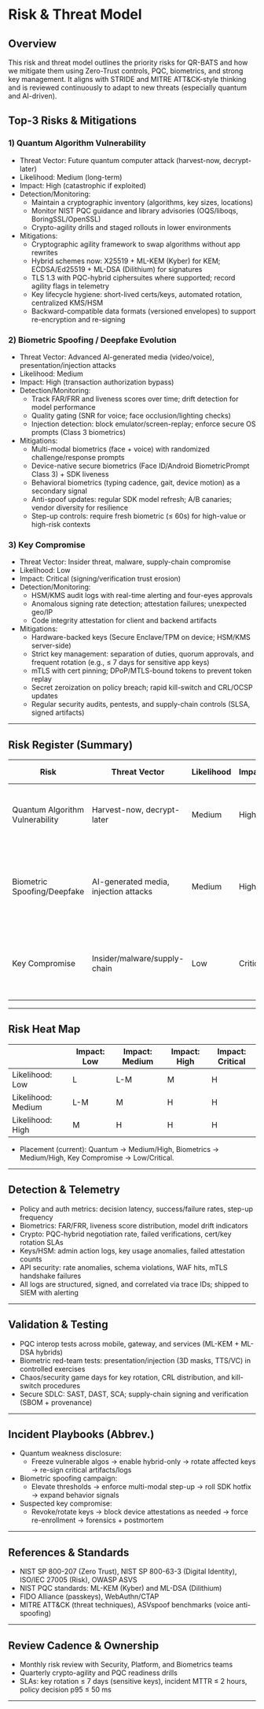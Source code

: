 # Risk & Threat Model

## Overview
This risk and threat model outlines the priority risks for QR-BATS and how we mitigate them using Zero-Trust controls, PQC, biometrics, and strong key management. It aligns with STRIDE and MITRE ATT&CK-style thinking and is reviewed continuously to adapt to new threats (especially quantum and AI-driven).

## Top-3 Risks & Mitigations

### 1) Quantum Algorithm Vulnerability
- Threat Vector: Future quantum computer attack (harvest-now, decrypt-later)
- Likelihood: Medium (long-term)
- Impact: High (catastrophic if exploited)
- Detection/Monitoring:
  - Maintain a cryptographic inventory (algorithms, key sizes, locations)
  - Monitor NIST PQC guidance and library advisories (OQS/liboqs, BoringSSL/OpenSSL)
  - Crypto-agility drills and staged rollouts in lower environments
- Mitigations:
  - Cryptographic agility framework to swap algorithms without app rewrites
  - Hybrid schemes now: X25519 + ML-KEM (Kyber) for KEM; ECDSA/Ed25519 + ML-DSA (Dilithium) for signatures
  - TLS 1.3 with PQC-hybrid ciphersuites where supported; record agility flags in telemetry
  - Key lifecycle hygiene: short-lived certs/keys, automated rotation, centralized KMS/HSM
  - Backward-compatible data formats (versioned envelopes) to support re-encryption and re-signing

### 2) Biometric Spoofing / Deepfake Evolution
- Threat Vector: Advanced AI-generated media (video/voice), presentation/injection attacks
- Likelihood: Medium
- Impact: High (transaction authorization bypass)
- Detection/Monitoring:
  - Track FAR/FRR and liveness scores over time; drift detection for model performance
  - Quality gating (SNR for voice; face occlusion/lighting checks)
  - Injection detection: block emulator/screen-replay; enforce secure OS prompts (Class 3 biometrics)
- Mitigations:
  - Multi-modal biometrics (face + voice) with randomized challenge/response prompts
  - Device-native secure biometrics (Face ID/Android BiometricPrompt Class 3) + SDK liveness
  - Behavioral biometrics (typing cadence, gait, device motion) as a secondary signal
  - Anti-spoof updates: regular SDK model refresh; A/B canaries; vendor diversity for resilience
  - Step-up controls: require fresh biometric (≤ 60s) for high-value or high-risk contexts

### 3) Key Compromise
- Threat Vector: Insider threat, malware, supply-chain compromise
- Likelihood: Low
- Impact: Critical (signing/verification trust erosion)
- Detection/Monitoring:
  - HSM/KMS audit logs with real-time alerting and four-eyes approvals
  - Anomalous signing rate detection; attestation failures; unexpected geo/IP
  - Code integrity attestation for client and backend artifacts
- Mitigations:
  - Hardware-backed keys (Secure Enclave/TPM on device; HSM/KMS server-side)
  - Strict key management: separation of duties, quorum approvals, and frequent rotation (e.g., ≤ 7 days for sensitive app keys)
  - mTLS with cert pinning; DPoP/MTLS-bound tokens to prevent token replay
  - Secret zeroization on policy breach; rapid kill-switch and CRL/OCSP updates
  - Regular security audits, pentests, and supply-chain controls (SLSA, signed artifacts)

---

## Risk Register (Summary)

| Risk                           | Threat Vector                         | Likelihood | Impact | Severity | Key Mitigations                                                                                 | Owner               | Review |
|--------------------------------|---------------------------------------|------------|--------|---------|--------------------------------------------------------------------------------------------------|---------------------|--------|
| Quantum Algorithm Vulnerability| Harvest-now, decrypt-later            | Medium     | High   | High    | PQC hybrid, crypto agility, short-lived keys, TLS 1.3 PQC-hybrid, KMS/HSM                        | Crypto/Sec Eng      | Qtrly  |
| Biometric Spoofing/Deepfake    | AI-generated media, injection attacks | Medium     | High   | High    | Multi-modal + liveness, device-native biometrics, behavioral signals, step-up, SDK updates      | Biometrics/ML Eng   | Monthly|
| Key Compromise                 | Insider/malware/supply-chain          | Low        | Critical| High   | HSM/KMS, rotation ≤ 7d, approvals, mTLS pinning, DPoP, audits/pentests, kill-switch             | Platform/Sec Eng    | Monthly|

---

## Risk Heat Map

|            | Impact: Low | Impact: Medium | Impact: High | Impact: Critical |
|------------|-------------|----------------|--------------|------------------|
| Likelihood: Low    |   L      |   L-M          |   M          |   H              |
| Likelihood: Medium |   L-M    |   M            |   H          |   H              |
| Likelihood: High   |   M      |   H            |   H          |   H              |

- Placement (current): Quantum → Medium/High, Biometrics → Medium/High, Key Compromise → Low/Critical.

---

## Detection & Telemetry
- Policy and auth metrics: decision latency, success/failure rates, step-up frequency
- Biometrics: FAR/FRR, liveness score distribution, model drift indicators
- Crypto: PQC-hybrid negotiation rate, failed verifications, cert/key rotation SLAs
- Keys/HSM: admin action logs, key usage anomalies, failed attestation counts
- API security: rate anomalies, schema violations, WAF hits, mTLS handshake failures
- All logs are structured, signed, and correlated via trace IDs; shipped to SIEM with alerting

---

## Validation & Testing
- PQC interop tests across mobile, gateway, and services (ML-KEM + ML-DSA hybrids)
- Biometric red-team tests: presentation/injection (3D masks, TTS/VC) in controlled exercises
- Chaos/security game days for key rotation, CRL distribution, and kill-switch procedures
- Secure SDLC: SAST, DAST, SCA; supply-chain signing and verification (SBOM + provenance)

---

## Incident Playbooks (Abbrev.)
- Quantum weakness disclosure:
  - Freeze vulnerable algos → enable hybrid-only → rotate affected keys → re-sign critical artifacts/logs
- Biometric spoofing campaign:
  - Elevate thresholds → enforce multi-modal step-up → roll SDK hotfix → expand behavior signals
- Suspected key compromise:
  - Revoke/rotate keys → block device attestations as needed → force re-enrollment → forensics + postmortem

---

## References & Standards
- NIST SP 800-207 (Zero Trust), NIST SP 800-63-3 (Digital Identity), ISO/IEC 27005 (Risk), OWASP ASVS
- NIST PQC standards: ML-KEM (Kyber) and ML-DSA (Dilithium)
- FIDO Alliance (passkeys), WebAuthn/CTAP
- MITRE ATT&CK (threat techniques), ASVspoof benchmarks (voice anti-spoofing)

---

## Review Cadence & Ownership
- Monthly risk review with Security, Platform, and Biometrics teams
- Quarterly crypto-agility and PQC readiness drills
- SLAs: key rotation ≤ 7 days (sensitive keys), incident MTTR ≤ 2 hours, policy decision p95 ≤ 50 ms

---
